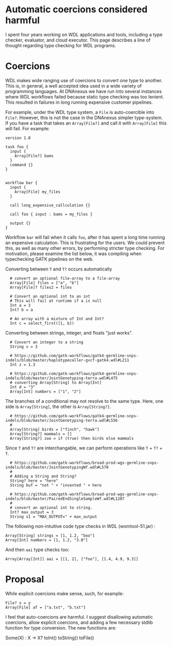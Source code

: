 # Automatic coercions considered harmful

I spent four years working on WDL applications and tools, including a type checker, evaluator, and cloud executor. This page describes a line of thought regarding type checking for WDL programs.

# Coercions

WDL makes wide ranging use of coercions to convert one type to another. This is, in general, a well accepted idea used in a wide variety of programming languages. At DNAnexus we have run into several instances where WDL workflows failed because static type checking was too lenient. This resulted in failures in long running expensive customer pipelines.

For example, under the WDL type system, a `File` is auto-coercible into `File?`. However, this is not the case in the DNAnexus simpler type-system. If you have a task that takes an `Array[File?]` and call it with `Array[File]`  this will fail. For example:

```wdl
version 1.0

task foo {
  input {
    Array[File?] bams
  }
  command {}
}


workflow bar {
  input {
    Array[File] my_files
  }

  call long_expensive_callculation {}

  call foo { input : bams = my_files }

  output {}
}
```

Workflow `bar` will fail when it calls `foo`, after it has spent a long time running an expensive calculation. This is frustrating for the users. We could prevent this, as well as many other errors, by performing stricter type checking. For motivation, please examine the list below, it was compiling when typechecking GATK pipelines on the web.

Converting between `T` and `T?` occurs automatically
```
  # convert an optional file-array to a file-array
  Array[File] files = ["a", "b"]
  Array[File]? files2 = files

  # Convert an optional int to an int
  # This will fail at runtime if a is null
  Int a = 3
  Int? b = a

  # An array with a mixture of Int and Int?
  Int c = select_first([1, b])
```

Converting between strings, integer, and floats "just works".
```
  # Convert an integer to a string
  String s = 3

  # https://github.com/gatk-workflows/gatk4-germline-snps-indels/blob/master/haplotypecaller-gvcf-gatk4.wdl#L211
  Int z = 1.3

  # https://github.com/gatk-workflows/gatk4-germline-snps-indels/blob/master/JointGenotyping-terra.wdl#L475
  # converting Array[String] to Array[Int]
  Int d = "3"
  Array[Int] numbers = ["1", "2"]
```

The branches of a conditional may not resolve to the same type. Here, one side is `Array[String]`, the other is `Array[String?]`.
```
  # https://github.com/gatk-workflows/gatk4-germline-snps-indels/blob/master/JointGenotyping-terra.wdl#L556
  #
  Array[String] birds = ["finch", "hawk"]
  Array[String?] mammals = []
  Array[String?] zoo = if (true) then birds else mammals
  ```

Since `T` and `T?` are interchangable, we can perform operations like `T` + `T?` + `T`.
```
  # https://github.com/gatk-workflows/broad-prod-wgs-germline-snps-indels/blob/master/JointGenotypingWf.wdl#L570
  #
  # Adding a String and String?
  String? here = "here"
  String buf = "not " + "invented " + here

  # https://github.com/gatk-workflows/broad-prod-wgs-germline-snps-indels/blob/master/PairedEndSingleSampleWf.wdl#L1207
  #
  # convert an optional int to string.
  Int? max_output = 3
  String s1 = "MAX_OUTPUT=" + max_output
  ```

The following non-intuitive code type checks in WDL (womtool-51.jar) :

```
Array[String] strings = [1, 1.2, "boo"]
Array[Int] numbers = [1, 1.2, "3.0"]
```

And then `aai` type checks too:
```
Array[Array[Int]] aai = [[1, 2], ["foo"], [1.4, 4.9, 9.3]]
```

# Proposal

While explicit coercions make sense, such, for example:
```
File? x = y
Array[File] af = ["a.txt", "b.txt"]
```

I feel that auto-coercions are harmful. I suggest disallowing automatic coercions, allow explicit coercions, and adding a few necessary stdlib function for type conversion. The new functions are:

Some(X) : X -> X?
toInt()
toString()
toFile()
